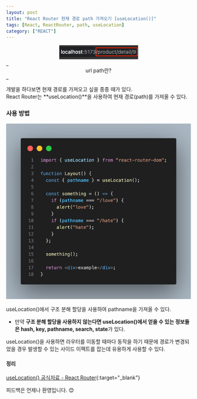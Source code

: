 ```yaml
---
layout: post
title: "React Router 현재 경로 path 가져오기 [useLocation()]"
tags: [React, ReactRouter, path, useLocation]
category: ["REACT"]
---
```


<center>
<img src="../../assets/img/location/path.png" />
</center>
_<center>url path란?</center>_

개발을 하다보면 현재 경로를 가져오고 싶을 종종 때가 있다.<br />
React Router는 **useLocation()**을 사용하여 현재 경로(path)를 가져올 수 있다.

### 사용 방법

![useLocation](../../assets/img/location/useLocation.png)

useLocation()애서 구조 분해 할당을 사용하여 pathname을 가져올 수 있다. <br />

- 만약 **구조 분해 할당을 사용하지 않는다면 useLocation()에서 얻을 수 있는 정보들은 hash, key, pathname, search, state**가 있다.

useLocation()을 사용하면 라우터를 이동할 때마다 동작을 하기 때문에 경로가 변경되었을 경우 발생할 수 있는 사이드 이펙트를 잡는데 유용하게 사용할 수 있다.

#### 정리

[useLocation() 공식자료 - React Router](https://reactrouter.com/en/main/hooks/use-location#uselocation){:target="\_blank"}<br />

피드백은 언제나 환영입니다. 😊
